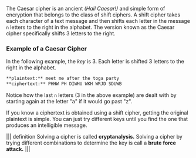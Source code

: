 The Caesar cipher is an ancient *(Hail Caesar!)* and simple form of encryption that belongs to the class of shift ciphers. A shift cipher takes each character of a text message and then shifts each letter in the message `n` letters to the right in the alphabet. The version known as the Caesar cipher specifically shifts 3 letters to the right.  

### Example of a Caesar Cipher
In the following example, the *key* is 3. Each letter is shifted 3 letters to the right in the alphabet.

```bash
**plaintext:** meet me after the toga party
**ciphertext:** PHHW PH DIWHU WKH WRJD SDUWB
```

Notice how the last `n` letters (3 in the above example) are dealt with by starting again at the letter "a" if it would go past "z".

If you know a ciphertext is obtained using a shift cipher, getting the original plaintext is simple. You can just try different keys until you find the one that produces an intelligible message. 

||| definition 
 Solving a cipher is called  **cryptanalysis.**
 Solving a cipher by trying different combinations to determine the key is call a **brute force attack.**
|||
